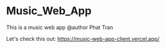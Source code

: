 # Music_Web_App
This is a music web app
@author Phat Tran



Let's check this out: https://music-web-app-client.vercel.app/

